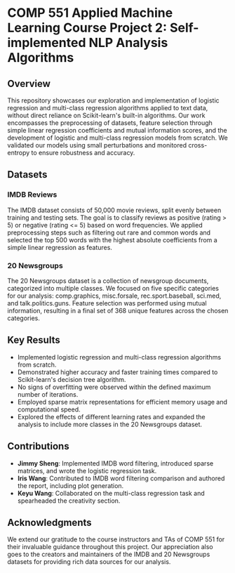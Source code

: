 # COMP 551 Applied Machine Learning Course Project 2: Self-implemented NLP Analysis Algorithms

## Overview

This repository showcases our exploration and implementation of logistic regression and multi-class regression algorithms applied to text data, without direct reliance on Scikit-learn's built-in algorithms. Our work encompasses the preprocessing of datasets, feature selection through simple linear regression coefficients and mutual information scores, and the development of logistic and multi-class regression models from scratch. We validated our models using small perturbations and monitored cross-entropy to ensure robustness and accuracy.
## Datasets

### IMDB Reviews

The IMDB dataset consists of 50,000 movie reviews, split evenly between training and testing sets. The goal is to classify reviews as positive (rating > 5) or negative (rating <= 5) based on word frequencies. We applied preprocessing steps such as filtering out rare and common words and selected the top 500 words with the highest absolute coefficients from a simple linear regression as features.

### 20 Newsgroups

The 20 Newsgroups dataset is a collection of newsgroup documents, categorized into multiple classes. We focused on five specific categories for our analysis: comp.graphics, misc.forsale, rec.sport.baseball, sci.med, and talk.politics.guns. Feature selection was performed using mutual information, resulting in a final set of 368 unique features across the chosen categories.

## Key Results

- Implemented logistic regression and multi-class regression algorithms from scratch.
- Demonstrated higher accuracy and faster training times compared to Scikit-learn's decision tree algorithm.
- No signs of overfitting were observed within the defined maximum number of iterations.
- Employed sparse matrix representations for efficient memory usage and computational speed.
- Explored the effects of different learning rates and expanded the analysis to include more classes in the 20 Newsgroups dataset.

## Contributions

- **Jimmy Sheng**: Implemented IMDB word filtering, introduced sparse matrices, and wrote the logistic regression task.
- **Iris Wang**: Contributed to IMDB word filtering comparison and authored the report, including plot generation.
- **Keyu Wang**: Collaborated on the multi-class regression task and spearheaded the creativity section.

## Acknowledgments

We extend our gratitude to the course instructors and TAs of COMP 551 for their invaluable guidance throughout this project. Our appreciation also goes to the creators and maintainers of the IMDB and 20 Newsgroups datasets for providing rich data sources for our analysis.
